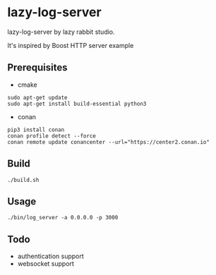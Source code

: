 # lazy-log-server

lazy-log-server by lazy rabbit studio.

It's inspired by Boost HTTP server example

## Prerequisites

* cmake

```shell
sudo apt-get update
sudo apt-get install build-essential python3
```

* conan

```shell
pip3 install conan
conan profile detect --force
conan remote update conancenter --url="https://center2.conan.io"
```
## Build

```shell
./build.sh
```


## Usage
```shell
./bin/log_server -a 0.0.0.0 -p 3000
```

## Todo
* authentication support
* websocket support
